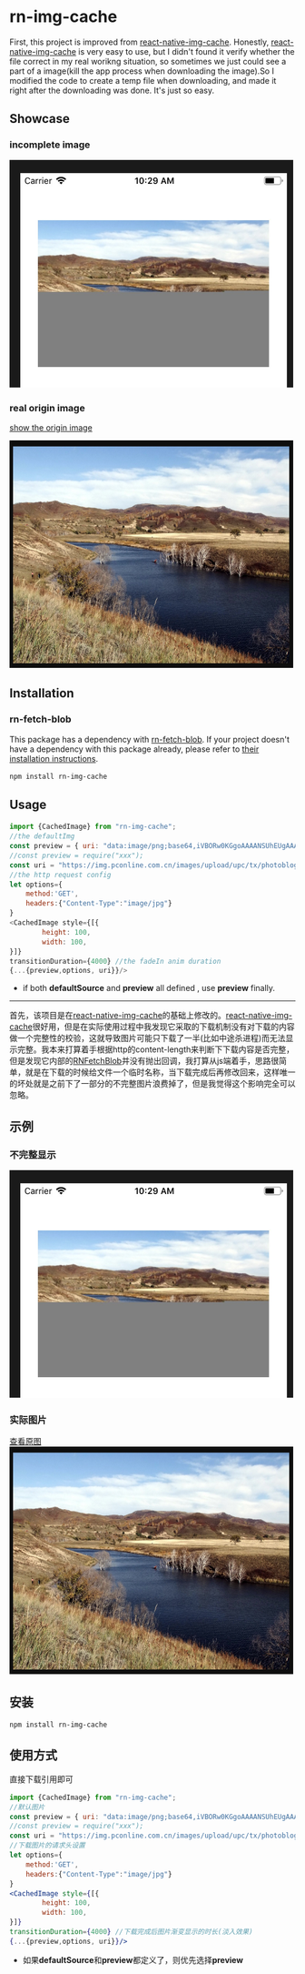 # rn-img-cache
First, this project is improved from [react-native-img-cache](https://github.com/wcandillon/react-native-img-cache). Honestly, [react-native-img-cache](https://github.com/wcandillon/react-native-img-cache) is very easy to use, but I didn't found it verify whether the file  correct in my real worikng situation, so sometimes we just could see a part of a image(kill the app process when downloading the image).So I modified the code to create a temp file when downloading, and made it right after the downloading was done. It's just so easy.

## Showcase

### incomplete image

<img width=500 height=400 src="./test/test.png"/>

### real origin image

[show the origin image](https://img.pconline.com.cn/images/upload/upc/tx/photoblog/1210/01/c1/14222204_14222204_1349049772031.jpg)

<img width=500 height=400 src="./test/img.png"/>

## Installation

### rn-fetch-blob
This package has a dependency with [rn-fetch-blob](https://github.com/joltup/rn-fetch-blob).
If your project doesn't have a dependency with this package already, please refer to [their installation instructions](https://github.com/joltup/rn-fetch-blob#user-content-installation).

```bash
npm install rn-img-cache
```

## Usage

```js
import {CachedImage} from "rn-img-cache";
//the defaultImg
const preview = { uri: "data:image/png;base64,iVBORw0KGgoAAAANSUhEUgAAAAEAAAABCAYAAAAfFcSJAAAADUlEQVR42mNk+M9QDwADhgGAWjR9awAAAABJRU5ErkJggg==" };
//const preview = require("xxx");
const uri = "https://img.pconline.com.cn/images/upload/upc/tx/photoblog/1210/01/c1/14222204_14222204_1349049772031.jpg";
//the http request config
let options={
    method:'GET',
    headers:{"Content-Type":"image/jpg"}
}
<CachedImage style={[{
        height: 100,
        width: 100,
}]}
transitionDuration={4000} //the fadeIn anim duration
{...{preview,options, uri}}/>
```
- if both <b>defaultSource</b> and <b>preview</b> all defined , use <b>preview</b> finally.
---

首先，该项目是在[react-native-img-cache](https://github.com/wcandillon/react-native-img-cache)的基础上修改的。[react-native-img-cache](https://github.com/wcandillon/react-native-img-cache)很好用，但是在实际使用过程中我发现它采取的下载机制没有对下载的内容做一个完整性的校验，这就导致图片可能只下载了一半(比如中途杀进程)而无法显示完整。我本来打算着手根据http的content-length来判断下下载内容是否完整，但是发现它内部的[RNFetchBlob](https://github.com/joltup/rn-fetch-blob)并没有抛出回调，我打算从js端着手，思路很简单，就是在下载的时候给文件一个临时名称，当下载完成后再修改回来，这样唯一的坏处就是之前下了一部分的不完整图片浪费掉了，但是我觉得这个影响完全可以忽略。
## 示例

### 不完整显示

<img width=500 height=400 src="./test/test.png"/>

### 实际图片

[查看原图](https://img.pconline.com.cn/images/upload/upc/tx/photoblog/1210/01/c1/14222204_14222204_1349049772031.jpg)
<img width=500 height=400 src="./test/img.png"/>

## 安装

```bash
npm install rn-img-cache
```

## 使用方式

直接下载引用即可

```jsx
import {CachedImage} from "rn-img-cache";
//默认图片
const preview = { uri: "data:image/png;base64,iVBORw0KGgoAAAANSUhEUgAAAAEAAAABCAYAAAAfFcSJAAAADUlEQVR42mNk+M9QDwADhgGAWjR9awAAAABJRU5ErkJggg==" };
//const preview = require("xxx");
const uri = "https://img.pconline.com.cn/images/upload/upc/tx/photoblog/1210/01/c1/14222204_14222204_1349049772031.jpg";
//下载图片的请求头设置
let options={
    method:'GET',
    headers:{"Content-Type":"image/jpg"}
}
<CachedImage style={[{
        height: 100,
        width: 100,
}]}
transitionDuration={4000} //下载完成后图片渐变显示的时长(淡入效果)
{...{preview,options, uri}}/>
```

- 如果<b>defaultSource</b>和<b>preview</b>都定义了，则优先选择<b>preview</b>